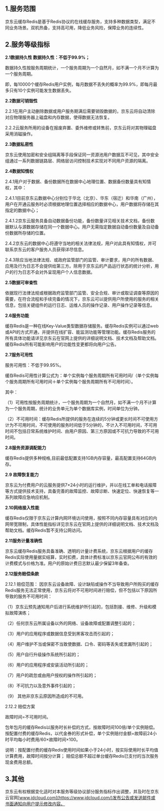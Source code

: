 ## **1.服务范围**

京东云缓存Redis是基于Redis协议的在线缓存服务，支持多种数据类型，满足不同业务场景。双机热备，支持高可用，降低业务风险，保障业务的连续性。

## **2.服务等级指标**

**2.1数据持久性 数据持久性：不低于99.9%；**

数据持久性按服务周期统计，一个服务周期为一个自然月，如不满一个月不计算为一个服务周期。

即，每10000个缓存Redis用户实例，每月数据不丢失的概率为99.9%，即每月最多只有10个实例可能发生数据丢失。

**2.2数据可销毁性**

2.2.1在用户主动删除数据或用户服务期满后需要销毁数据的，京东云将自动清除对应物理服务器上磁盘和内存数据，使得数据无法恢复。

2.2.2云服务所用的设备在报废弃置、委外维修或转售前，京东云将对其物理磁盘采用消磁操作。

**2.3数据私密性**

京东云使用加密和安全组隔离等手段保证同一资源池用户数据互不可见，其中安全组通过一系列数据链路层、网络层访问控制技术实现对不同用户资源的隔离。

**2.4数据知情权**

2.4.1用户对于数据、备份数据所在数据中心地理位置、数据备份数量具有知情权，其中：

2.4.1.1目前京东云数据中心分别位于华北（北京）、华东（宿迁）和华南（广州），用户在开通云服务时必须根据地理位置选择相应的数据中心，用户数据将存储在其指定的数据中心；

2.4.1.2京东云服务具备自动数据备份功能，备份数量详见相关技术文档，备份数据默认与源数据存储在同一个数据中心。用户无需指定数据自动备份数量及自动备份数据所存储的位置。

2.4.2京东云的数据中心将遵守当地的相关法律法规，用户对此具有知情权，并可联系京东云的客户服务人员获得详尽信息。

2.4.3除应当地法律法规、或政府监管部门的监管、审计要求，用户的所有数据、应用及行为日志不会提供给第三方。除用于京东云的产品运行状态的统计分析，用户的行为日志不会对外呈现用户个人信息数据。

**2.5数据可审查性**

依据现行法律法规或根据政府监管部门监管、安全合规、审计或取证调查等原因的需要，在符合流程和手续完备的情况下，京东云可以提供用户所使用的服务的相关信息，包括关键组件的运行日志、运维人员的操作记录、用户操作记录等信息。

**2.6服务功能**

缓存Redis是一种在线Key-Value类型数据存储服务。缓存Redis实例可以通过web或API的方式开通，并提供在线扩容、能监测功能等管理功能。缓存Redis服务的所有具体功能请详见京东云在官网上提供的详细说明文档、技术文档及帮助文档。缓存Redis所有可能影响用户的功能性变更都将向用户公告。

**2.7服务可用性**

服务可用性：不低于99.95%。

缓存Redis可用性计算公式为：单个实例每个服务周期所有可用时间/（单个实例每个服务周期所有可用时间＋单个实例每个服务周期所有不可用时间）。

其中：

（1）可用性按服务周期统计，一个服务周期为一个自然月，如不满一个月不计算为一个服务周期，统计的业务单元为单个数据库实例，时间单位为分钟。

（2）不可用时间：缓存Redis所提供的服务在连续的5分钟或更长时间不可使用方计为不可用时间，不可使用的服务时间低于5分钟的，不计入不可用时间，不可用时间不包括日常系统维护时间、由用户原因、第三方原因或不可抗力导致的不可用时间。

**2.8服务资源调配能力**

缓存Redis提供多种规格,目前最低配置支持1GB内存容量，最高配置支持64GB内存。

**2.9 故障恢复能力**

京东云为付费用户的云服务提供7×24小时的运行维护，并以在线工单和电话报障等方式提供技术支持，具备完善的故障监控、故障诊断、快速定位、快速恢复等一系列故障应急响应机制。

**2.10网络接入性能**

缓存Redis仅限于京东云计算内网环境访问使用，按照不同内存容量具有对应的内网带宽限制，具体性能指标详见京东云在官网上提供的详细说明文档、技术文档及帮助文档。缓存Redis暂不支持公网访问。

**2.11服务计量准确性**

京东云缓存Redis服务具备准确、透明的计量计费系统，京东云根据用户的缓存Redis实际使用量据实结算，实时扣费，具体计费标准以京东云官网公布的有效的计费模式与价格为准。用户的原始计费日志默认最少保留3年备查。

**2.12服务赔偿条款**

2.12.1 赔偿范围： 因京东云设备故障、设计缺陷或操作不当导致用户所购买的缓存Redis服务无法正常使用，京东云将对不可用时间进行赔偿，但不包括以下原因所导致的服务不可用时间：

（1）京东云预先通知用户后进行系统维护所引起的，包括割接、维修、升级和模拟故障演练；

（2）任何京东云所属设备以外的网络、设备故障或配置调整引起的；

（3）用户的应用程序或数据信息受到黑客攻击而引起的；

（4）用户维护不当或保密不当致使数据、口令、密码等丢失或泄漏所引起的；

（5）用户自行升级操作系统所引起的；

（6）用户的应用程序或安装活动所引起的；

（7）用户的疏忽或由用户授权的操作所引起的；

（8）不可抗力以及意外事件引起的；

（9） 其他非京东云原因所造成的不可用。

2.12.2 赔偿方案

故障时间=不可用时间。

包年包月的缓存Redis以服务时长补偿的方式，按故障时间100倍/单个实例赔偿。
按配置付费的缓存Redis，以代金券的形式补偿，单个实例赔付金额=故障前24小时平均每小时费用/60×故障时间×100。

说明：按配置付费的缓存Redis使用时间如果小于24小时，按实际使用时长平均值计算费用，故障时间按分计算；
赔偿总额不超过单台缓存Redis已支付的当次服务现金费用总额。

## **3.其他**

京东云有权根据变化适时对本服务等级协议部分服务指标作出调整，并及时在京东云官网[www.jdcloud.com](https://www.jdcloud.com/)发布公告或发送邮件或书面通知向用户提示修改内容。